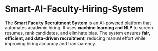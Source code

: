 # Smart-AI-Faculty-Hiring-System
The **Smart Faculty Recruitment System** is an AI-powered platform that automates academic hiring. It uses **machine learning and NLP** to screen resumes, rank candidates, and eliminate bias. The system ensures **fair, efficient, and data-driven recruitment**, reducing manual effort while improving hiring accuracy and transparency.
